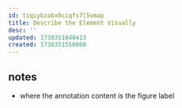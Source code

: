 ```yaml
---
id: tiqiybzabx0ciqfs7l5vmap
title: Describe the Element Visually
desc: ''
updated: 1738351840413
created: 1738351556060
---
```


## notes

- where the annotation content is the figure label
